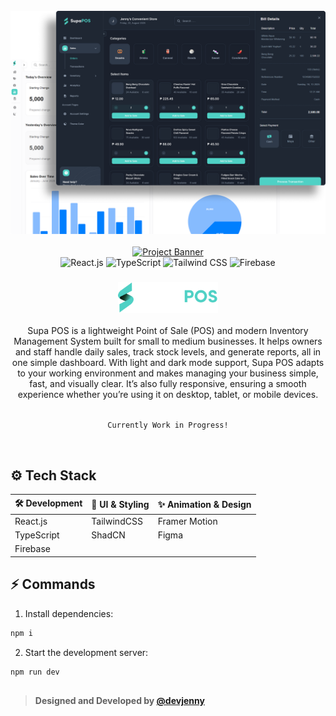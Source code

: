 <div align="center">
   <br />
    <a href="https://supa-pos.vercel.app/" target="_blank">
      <img src="https://github.com/devJennyy/supa-pos/blob/master/public/images/sneak-peak-ui.png" alt="Project Banner">
    </a>
  <br />

   <br />
    <a href="https://supa-pos.vercel.app/" target="_blank">
      <img src="https://github.com/devJennyy/supa-pos/blob/master/public/images/sneak-peak-ui-mobile.png" alt="Project Banner">
    </a>
  <br />
  
  <div>
    <img src="https://img.shields.io/badge/-React_JS-black?style=for-the-badge&logo=react&logoColor=white&color=61DAFB" alt="React.js" />
    <img src="https://img.shields.io/badge/-TypeScript-black?style=for-the-badge&logo=typescript&logoColor=white&color=3178C6" alt="TypeScript" />
    <img src="https://img.shields.io/badge/-Tailwind_CSS-black?style=for-the-badge&logo=tailwindcss&logoColor=white&color=06B6D4" alt="Tailwind CSS" />
    <img src="https://img.shields.io/badge/-Firebase-black?style=for-the-badge&logo=firebase&logoColor=white&color=FFCA28" alt="Firebase" />
  </div>

  <h3 align="center" >
    <img src="https://github.com/devJennyy/supa-pos/blob/master/public/logo/logo-dark.svg" width="160">
  </h3>

  <div align="center">
    Supa POS is a lightweight Point of Sale (POS) and modern Inventory Management System built for small to medium businesses.
    It helps owners and staff handle daily sales, track stock levels, and generate reports, all in one simple dashboard.
    With light and dark mode support, Supa POS adapts to your working environment and makes managing your business simple, fast, and visually clear.
    It’s also fully responsive, ensuring a smooth experience whether you’re using it on desktop, tablet, or mobile devices.
  </div>

  </br>
  
  ``` Currently Work in Progress! ```
  
  </br>
</div>

## ⚙️ Tech Stack

| 🛠️ Development | 🎨 UI & Styling | ✨ Animation & Design |
|----------------|-----------------|-----------------------|
| React.js       | TailwindCSS     | Framer Motion         |
| TypeScript     | ShadCN          | Figma                 |
| Firebase       |                 |                       |

## <a name="quick-start">⚡ Commands </a>

1. Install dependencies:

```bash
npm i
```

2. Start the development server:

```bash
npm run dev
```

##
> **Designed and Developed by [@devjenny](https://devjenny-portfolio-legacy.vercel.app/)**


